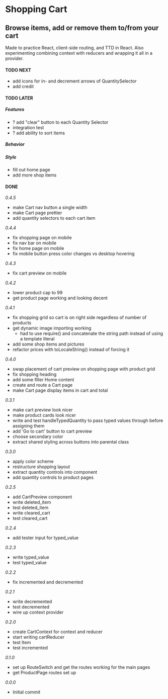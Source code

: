 # Shopping Cart

## Browse items, add or remove them to/from your cart

Made to practice React, client-side routing, and TTD in React. Also experimenting combining context with reducers and wrapping it all in a provider.

#### TODO NEXT

- add icons for in- and decrement arrows of QuantitySelector
- add credit

#### TODO LATER

##### Features

- ? add "clear" button to each Quantity Selector
- integration test
- ? add ability to sort items

##### Behavior

##### Style

- fill out home page
- add more shop items

#### DONE

_0.4.5_

- make Cart nav button a single width
- make Cart page prettier
- add quantity selectors to each cart item

_0.4.4_

- fix shopping page on mobile
- fix nav bar on mobile
- fix home page on mobile
- fix mobile button press color changes vs desktop hovering

_0.4.3_

- fix cart preview on mobile

_0.4.2_

- lower product cap to 99
- get product page working and looking decent

_0.4.1_

- fix shopping grid so cart is on right side regardless of number of products
- get dynamic image importing working
  - had to use require() and concatenate the string path instead of using a template literal
- add some shop items and pictures
- refactor prices with toLocaleString() instead of forcing it

_0.4.0_

- swap placement of cart preview on shopping page with product grid
- fix shopping heading
- add some filler Home content
- create and route a Cart page
- make Cart page display items in cart and total

_0.3.1_

- make cart preview look nicer
- make product cards look nicer
- write and test handleTypedQuantity to pass typed values through before assigning them
- add 'Go to cart' button to cart preview
- choose secondary color
- extract shared styling across buttons into parental class

_0.3.0_

- apply color scheme
- restructure shopping layout
- extract quantity controls into component
- add quantity controls to product pages

_0.2.5_

- add CartPreview component
- write deleted_item
- test deleted_item
- write cleared_cart
- test cleared_cart

_0.2.4_

- add tester input for typed_value

_0.2.3_

- write typed_value
- test typed_value

_0.2.2_

- fix incremented and decremented

_0.2.1_

- write decremented
- test decremented
- wire up context provider

_0.2.0_

- create CartContext for context and reducer
- start writing cartReducer
- test Item
- test incremented

_0.1.0_

- set up RouteSwitch and get the routes working for the main pages
- get ProductPage routes set up

_0.0.0_

- Initial commit

